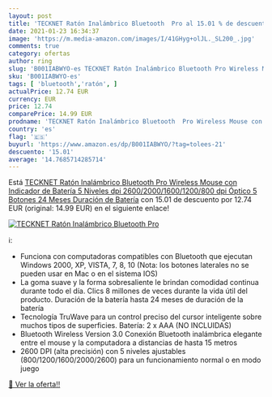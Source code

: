 ```yaml
---
layout: post
title: 'TECKNET Ratón Inalámbrico Bluetooth  Pro al 15.01 % de descuento'
date: 2021-01-23 16:34:37
image: 'https://m.media-amazon.com/images/I/41GHyg+olJL._SL200_.jpg'
comments: true
category: ofertas
author: ring
slug: 'B001IABWYO-es TECKNET Ratón Inalámbrico Bluetooth Pro Wireless Mouse con...'
sku: 'B001IABWYO-es'
tags: [ 'bluetooth','ratón', ]
actualPrice: 12.74 EUR
currency: EUR
price: 12.74
comparePrice: 14.99 EUR
prodname: 'TECKNET Ratón Inalámbrico Bluetooth  Pro Wireless Mouse con Indicador de Batería  5 Niveles dpi  2600/2000/1600/1200/800 dpi  Óptico  5 Botones  24 Meses Duración de Batería'
country: 'es'
flag: '🇪🇸'
buyurl: 'https://www.amazon.es/dp/B001IABWYO/?tag=tolees-21'
descuento: '15.01'
average: '14.7685714285714'
---
```


Está [TECKNET Ratón Inalámbrico Bluetooth  Pro Wireless Mouse con Indicador de Batería  5 Niveles dpi  2600/2000/1600/1200/800 dpi  Óptico  5 Botones  24 Meses Duración de Batería](https://www.amazon.es/dp/B001IABWYO/?tag=tolees-21) con 15.01 de descuento por 12.74 EUR (original: 14.99 EUR) en el siguiente enlace!

[![TECKNET Ratón Inalámbrico Bluetooth  Pro](https://m.media-amazon.com/images/I/41GHyg+olJL._SL200_.jpg)](https://www.amazon.es/dp/B001IABWYO/?tag=tolees-21)

ℹ️:

- Funciona con computadoras compatibles con Bluetooth que ejecutan Windows 2000, XP, VISTA, 7, 8, 10 (Nota: los botones laterales no se pueden usar en Mac o en el sistema IOS)
- La goma suave y la forma sobresaliente le brindan comodidad continua durante todo el día. Clics 8 millones de veces durante la vida útil del producto. Duración de la batería hasta 24 meses de duración de la batería
- Tecnología TruWave para un control preciso del cursor inteligente sobre muchos tipos de superficies. Batería: 2 x AAA (NO INCLUIDAS)
- Bluetooth Wireless Version 3.0 Conexión Bluetooth inalámbrica elegante entre el mouse y la computadora a distancias de hasta 15 metros
- 2600 DPI (alta precisión) con 5 niveles ajustables (800/1200/1600/2000/2600) para un funcionamiento normal o en modo juego

[🛒 Ver la oferta!!](https://www.amazon.es/dp/B001IABWYO/?tag=tolees-21)
